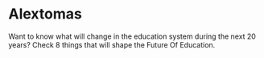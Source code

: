 # Alextomas
Want to know what will change in the education system during the next 20 years? Check 8 things that will shape the Future Of Education.
